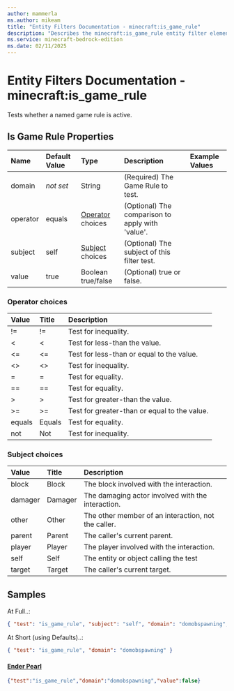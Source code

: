 ```yaml
---
author: mammerla
ms.author: mikeam
title: "Entity Filters Documentation - minecraft:is_game_rule"
description: "Describes the minecraft:is_game_rule entity filter element"
ms.service: minecraft-bedrock-edition
ms.date: 02/11/2025 
---
```


# Entity Filters Documentation - minecraft:is_game_rule

Tests whether a named game rule is active.


## Is Game Rule Properties

|Name       |Default Value |Type |Description |Example Values |
|:----------|:-------------|:----|:-----------|:------------- |
| domain | *not set* | String | (Required) The Game Rule to test. |  | 
| operator | equals | [Operator](#operator-choices) choices | (Optional) The comparison to apply with 'value'. |  | 
| subject | self | [Subject](#subject-choices) choices | (Optional) The subject of this filter test. |  | 
| value | true | Boolean true/false | (Optional) true or false. |  | 

### Operator choices

|Value       |Title |Description |
|:-----------|:-----|:-----------|
| != | != | Test for inequality.|
| < | < | Test for less-than the value.|
| <= | <= | Test for less-than or equal to the value.|
| <> | <> | Test for inequality.|
| = | = | Test for equality.|
| == | == | Test for equality.|
| > | > | Test for greater-than the value.|
| >= | >= | Test for greater-than or equal to the value.|
| equals | Equals | Test for equality.|
| not | Not | Test for inequality.|

### Subject choices

|Value       |Title |Description |
|:-----------|:-----|:-----------|
| block | Block | The block involved with the interaction.|
| damager | Damager | The damaging actor involved with the interaction.|
| other | Other | The other member of an interaction, not the caller.|
| parent | Parent | The caller's current parent.|
| player | Player | The player involved with the interaction.|
| self | Self | The entity or object calling the test|
| target | Target | The caller's current target.|

## Samples

At Full..: 

```json
{ "test": "is_game_rule", "subject": "self", "domain": "domobspawning", "operator": "equals", "value": "true" }
```

At Short (using Defaults)..: 

```json
{ "test": "is_game_rule", "domain": "domobspawning" }
```

#### [Ender Pearl](https://github.com/Mojang/bedrock-samples/tree/preview/behavior_pack/entities/ender_pearl.json)


```json
{"test":"is_game_rule","domain":"domobspawning","value":false}
```
